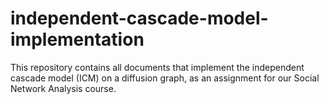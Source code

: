 # independent-cascade-model-implementation
This repository contains all documents that implement the independent cascade model (ICM) on a diffusion graph, as an assignment for our Social Network Analysis course.
